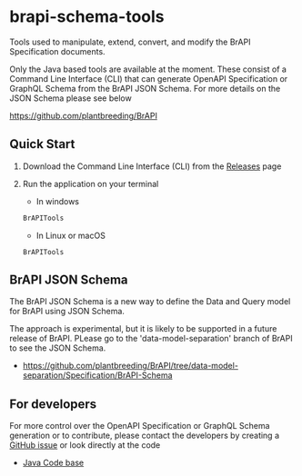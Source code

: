 # brapi-schema-tools
Tools used to manipulate, extend, convert, and modify the BrAPI Specification documents.

Only the Java based tools are available at the moment. 
These consist of a Command Line Interface (CLI) that can generate OpenAPI Specification or 
GraphQL Schema from the BrAPI JSON Schema. For more details on the JSON Schema please see below

https://github.com/plantbreeding/BrAPI

## Quick Start

1. Download the Command Line Interface (CLI) from the 
[Releases](https://github.com/plantbreeding/brapi-schema-tools/releases) page
2. Run the application on your terminal
   * In windows

    ```powershell
    BrAPITools
    ```

    * In Linux or macOS

    ```shell
    BrAPITools 
    ```

## BrAPI JSON Schema
The BrAPI JSON Schema is a new way to define the Data and Query model for BrAPI using JSON Schema.

The approach is experimental, but it is likely to be supported in a future release of BrAPI.
PLease go to the 'data-model-separation' branch of BrAPI to see the JSON Schema.
* https://github.com/plantbreeding/BrAPI/tree/data-model-separation/Specification/BrAPI-Schema

## For developers
For more control over the OpenAPI Specification or GraphQL Schema generation or to
contribute, please contact the developers by creating a 
[GitHub issue](https://github.com/plantbreeding/brapi-schema-tools/issues) or look directly at the
code 
* [Java Code base](java/README.md) 
